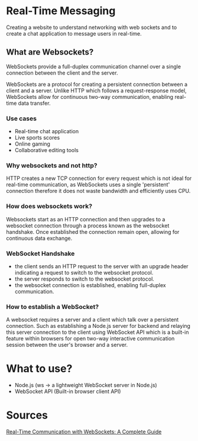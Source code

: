 # Real-Time Messaging
Creating a website to understand networking with web sockets and to create a chat application to message users in real-time.

## What are Websockets?
WebSockets provide a full-duplex communication channel over a single connection between the client and the server. 

WebSockets are a protocol for creating a persistent connection between a client and a server. Unlike HTTP which follows a request-response model, WebSockets allow for continuous two-way communication, enabling real-time data transfer.

### Use cases
- Real-time chat application
- Live sports scores
- Online gaming
- Collaborative editing tools

### Why websockets and not http?
HTTP creates a new TCP connection for every request which is not ideal for real-time communication, as WebSockets uses a single 'persistent' connection therefore it does not waste bandwidth and efficiently uses CPU.

### How does websockets work?
Websockets start as an HTTP connection and then upgrades to a websocket connection through a process known as the websocket handshake. Once established the connection remain open, allowing for continuous data exchange.

### WebSocket Handshake
- the client sends an HTTP request to the server with an upgrade header indicating a request to switch to the websocket protocol.
- the server responds to switch to the websocket protocol.
- the websocket connection is established, enabling full-duplex communication.

### How to establish a WebSocket?
A websocket requires a server and a client which talk over a persistent connection. Such as establishing a Node.js server for backend and relaying this server connection to the client using WebSocket API which is a built-in feature within browsers for open two-way interactive communication session between the user's browser and a server.

# What to use?
- Node.js (ws -> a lightweight WebSocket server in Node.js)
- WebSocket API (Built-in browser client API)


# Sources
[Real-Time Communication with WebSockets: A Complete Guide](https://dev.to/dipakahirav/real-time-communication-with-websockets-a-complete-guide-32g4#:~:text=WebSockets%20provide%20a%20full-duplex%20communication%20channel%20over%20a,as%20chat%20applications,%20live%20notifications,%20and%20online%20gaming.)